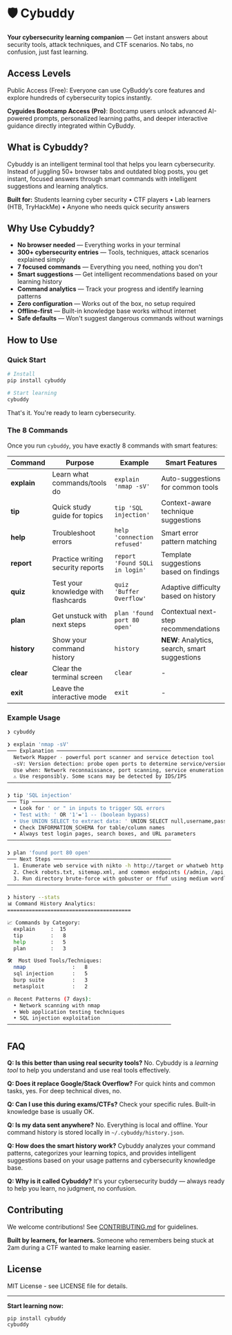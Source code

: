 # 🛡️ Cybuddy 

**Your cybersecurity learning companion** — Get instant answers about security tools, attack techniques, and CTF scenarios. No tabs, no confusion, just fast learning.

## Access Levels
Public Access (Free): Everyone can use CyBuddy’s core features and explore hundreds of cybersecurity topics instantly.

**Cyguides Bootcamp Access (Pro)**: Bootcamp users unlock advanced AI-powered prompts, personalized learning paths, and deeper interactive guidance directly integrated within CyBuddy.


## What is Cybuddy?

Cybuddy is an intelligent terminal tool that helps you learn cybersecurity. Instead of juggling 50+ browser tabs and outdated blog posts, you get instant, focused answers through smart commands with intelligent suggestions and learning analytics.

**Built for:** Students learning cyber security • CTF players • Lab learners (HTB, TryHackMe) • Anyone who needs quick security answers


## Why Use Cybuddy?

- **No browser needed** — Everything works in your terminal
- **300+ cybersecurity entries** — Tools, techniques, attack scenarios explained simply  
- **7 focused commands** — Everything you need, nothing you don't
- **Smart suggestions** — Get intelligent recommendations based on your learning history
- **Command analytics** — Track your progress and identify learning patterns
- **Zero configuration** — Works out of the box, no setup required
- **Offline-first** — Built-in knowledge base works without internet
- **Safe defaults** — Won't suggest dangerous commands without warnings

## How to Use

### Quick Start

```bash
# Install
pip install cybuddy

# Start learning
cybuddy
```

That's it. You're ready to learn cybersecurity.

### The 8 Commands

Once you run `cybuddy`, you have exactly 8 commands with smart features:

| Command | Purpose | Example | Smart Features |
|---------|---------|---------|----------------|
| **explain** | Learn what commands/tools do | `explain 'nmap -sV'` | Auto-suggestions for common tools |
| **tip** | Quick study guide for topics | `tip 'SQL injection'` | Context-aware technique suggestions |
| **help** | Troubleshoot errors | `help 'connection refused'` | Smart error pattern matching |
| **report** | Practice writing security reports | `report 'Found SQLi in login'` | Template suggestions based on findings |
| **quiz** | Test your knowledge with flashcards | `quiz 'Buffer Overflow'` | Adaptive difficulty based on history |
| **plan** | Get unstuck with next steps | `plan 'found port 80 open'` | Contextual next-step recommendations |
| **history** | Show your command history | `history` | **NEW**: Analytics, search, smart suggestions |
| **clear** | Clear the terminal screen | `clear` | - |
| **exit** | Leave the interactive mode | `exit` | - |

### Example Usage

```bash
❯ cybuddy

❯ explain 'nmap -sV'
─── Explanation ─────────────────────────────────────
  Network Mapper - powerful port scanner and service detection tool
  -sV: Version detection: probe open ports to determine service/version info
  Use when: Network reconnaissance, port scanning, service enumeration
  ⚠ Use responsibly. Some scans may be detected by IDS/IPS
─────────────────────────────────────────────────────

❯ tip 'SQL injection'
─── Tip ─────────────────────────────────────────────
  • Look for ' or " in inputs to trigger SQL errors
  • Test with: ' OR '1'='1 -- (boolean bypass)
  • Use UNION SELECT to extract data: ' UNION SELECT null,username,password FROM users--
  • Check INFORMATION_SCHEMA for table/column names
  • Always test login pages, search boxes, and URL parameters
─────────────────────────────────────────────────────

❯ plan 'found port 80 open'
─── Next Steps ──────────────────────────────────────
  1. Enumerate web service with nikto -h http://target or whatweb http://target
  2. Check robots.txt, sitemap.xml, and common endpoints (/admin, /api, /.git)
  3. Run directory brute-force with gobuster or ffuf using medium wordlist
─────────────────────────────────────────────────────

❯ history --stats
📊 Command History Analytics:
========================================

📈 Commands by Category:
  explain     :  15
  tip         :   8
  help        :   5
  plan        :   3

🛠️  Most Used Tools/Techniques:
  nmap               :   8
  sql injection      :   5
  burp suite         :   3
  metasploit         :   2

🔥 Recent Patterns (7 days):
  • Network scanning with nmap
  • Web application testing techniques
  • SQL injection exploitation
─────────────────────────────────────────────────────
```


## FAQ

**Q: Is this better than using real security tools?**
No. Cybuddy is a *learning tool* to help you understand and use real tools effectively.

**Q: Does it replace Google/Stack Overflow?**
For quick hints and common tasks, yes. For deep technical dives, no.

**Q: Can I use this during exams/CTFs?**
Check your specific rules. Built-in knowledge base is usually OK.

**Q: Is my data sent anywhere?**
No. Everything is local and offline. Your command history is stored locally in `~/.cybuddy/history.json`.

**Q: How does the smart history work?**
Cybuddy analyzes your command patterns, categorizes your learning topics, and provides intelligent suggestions based on your usage patterns and cybersecurity knowledge base.

**Q: Why is it called Cybuddy?**
It's your cybersecurity buddy — always ready to help you learn, no judgment, no confusion.

## Contributing

We welcome contributions! See [CONTRIBUTING.md](CONTRIBUTING.md) for guidelines.

**Built by learners, for learners.** Someone who remembers being stuck at 2am during a CTF wanted to make learning easier.

## License

MIT License - see LICENSE file for details.

---

**Start learning now:**
```bash
pip install cybuddy
cybuddy
```
